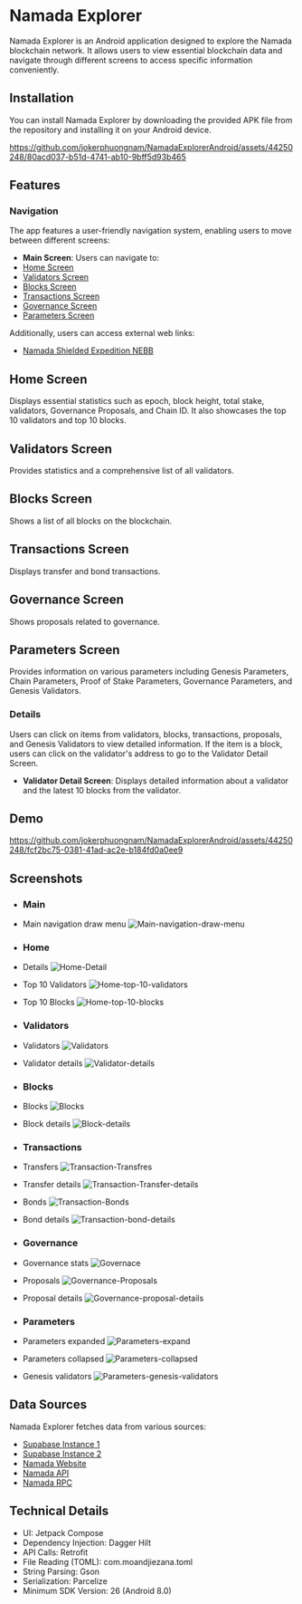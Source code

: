# Namada Explorer

Namada Explorer is an Android application designed to explore the Namada blockchain network. It allows users to view essential blockchain data and navigate through different screens to access specific information conveniently.

## Installation

You can install Namada Explorer by downloading the provided APK file from the repository and installing it on your Android device.

https://github.com/jokerphuongnam/NamadaExplorerAndroid/assets/44250248/80acd037-b51d-4741-ab10-9bff5d93b465

## Features

### Navigation

The app features a user-friendly navigation system, enabling users to move between different screens:

- **Main Screen**: Users can navigate to:
 - [Home Screen](#home-screen)
 - [Validators Screen](#validators-screen)
 - [Blocks Screen](#blocks-screen)
 - [Transactions Screen](#transactions-screen)
 - [Governance Screen](#governance-screen)
 - [Parameters Screen](#parameters-screen)
  
Additionally, users can access external web links:
  - [Namada Shielded Expedition NEBB](https://namada.net/shielded-expedition)

## Home Screen <a name="home-screen"></a>

Displays essential statistics such as epoch, block height, total stake, validators, Governance Proposals, and Chain ID. It also showcases the top 10 validators and top 10 blocks.

## Validators Screen <a name="validators-screen"></a>

Provides statistics and a comprehensive list of all validators.

## Blocks Screen <a name="blocks-screen"></a>

Shows a list of all blocks on the blockchain.

## Transactions Screen <a name="transactions-screen"></a>

Displays transfer and bond transactions.

## Governance Screen <a name="governance-screen"></a>

Shows proposals related to governance.

## Parameters Screen <a name="parameters-screen"></a>

Provides information on various parameters including Genesis Parameters, Chain Parameters, Proof of Stake Parameters, Governance Parameters, and Genesis Validators.

### Details

Users can click on items from validators, blocks, transactions, proposals, and Genesis Validators to view detailed information. If the item is a block, users can click on the validator's address to go to the Validator Detail Screen.

- **Validator Detail Screen**: Displays detailed information about a validator and the latest 10 blocks from the validator.

## Demo
https://github.com/jokerphuongnam/NamadaExplorerAndroid/assets/44250248/fcf2bc75-0381-41ad-ac2e-b184fd0a0ee9

## Screenshots
 - ### Main
  - Main navigation draw menu
   ![Main-navigation-draw-menu](https://github.com/jokerphuongnam/NamadaExplorerAndroid/assets/44250248/234d5b60-37d0-427d-a749-e2d577c8070f)
   
 - ### Home
  - Details
   ![Home-Detail](https://github.com/jokerphuongnam/NamadaExplorerAndroid/assets/44250248/82d0912a-c103-4e07-9c4d-3019bbba1673)
  - Top 10 Validators 
   ![Home-top-10-validators](https://github.com/jokerphuongnam/NamadaExplorerAndroid/assets/44250248/72e86110-897f-40a1-b390-a981379a55a7)
  - Top 10 Blocks
   ![Home-top-10-blocks](https://github.com/jokerphuongnam/NamadaExplorerAndroid/assets/44250248/5a602585-a6b1-4651-8671-6e610be1bf80)
   
 - ### Validators
  - Validators
   ![Validators](https://github.com/jokerphuongnam/NamadaExplorerAndroid/assets/44250248/32f78dd3-eb8f-4b4b-8bd4-af841ecded65)
  - Validator details
   ![Validator-details](https://github.com/jokerphuongnam/NamadaExplorerAndroid/assets/44250248/6c7ff379-e257-486d-946d-90f72889d39c)
   
 - ### Blocks
  - Blocks
   ![Blocks](https://github.com/jokerphuongnam/NamadaExplorerAndroid/assets/44250248/d1fe1285-3437-4855-8b45-c9860cd9fac3)
  - Block details
   ![Block-details](https://github.com/jokerphuongnam/NamadaExplorerAndroid/assets/44250248/59f2a36a-42e2-4d43-886a-a41498163bb4)
   
 - ### Transactions
  - Transfers
   ![Transaction-Transfres](https://github.com/jokerphuongnam/NamadaExplorerAndroid/assets/44250248/a912379f-1094-4e2c-8a36-bc95b156748e)
  - Transfer details
   ![Transaction-Transfer-details](https://github.com/jokerphuongnam/NamadaExplorerAndroid/assets/44250248/c30dd724-3958-4109-8491-5a109d74802a)

  - Bonds
   ![Transaction-Bonds](https://github.com/jokerphuongnam/NamadaExplorerAndroid/assets/44250248/8402da31-bdd0-4078-acec-44bc89c591f8)
  - Bond details
   ![Transaction-bond-details](https://github.com/jokerphuongnam/NamadaExplorerAndroid/assets/44250248/a39a5d57-caf9-439f-86b8-5eced45c7eb0)
   
 - ### Governance
  - Governance stats
   ![Governace](https://github.com/jokerphuongnam/NamadaExplorerAndroid/assets/44250248/cd1ebae3-20e5-4d79-81e2-4cf4d9626582)
  - Proposals
   ![Governance-Proposals](https://github.com/jokerphuongnam/NamadaExplorerAndroid/assets/44250248/61f8bb90-339a-4641-bf6d-7d75a54d903c)
  - Proposal details
   ![Governance-proposal-details](https://github.com/jokerphuongnam/NamadaExplorerAndroid/assets/44250248/826d92f2-bb93-435f-b61d-ce0baccfdecb)

 - ### Parameters
  - Parameters expanded
   ![Parameters-expand](https://github.com/jokerphuongnam/NamadaExplorerAndroid/assets/44250248/5f124a37-203f-46ed-8d5b-06486eb0f4ae)
  - Parameters collapsed
   ![Parameters-collapsed](https://github.com/jokerphuongnam/NamadaExplorerAndroid/assets/44250248/ea8f39ea-769b-4b62-9354-11e7189aab8d)
  - Genesis validators
   ![Parameters-genesis-validators](https://github.com/jokerphuongnam/NamadaExplorerAndroid/assets/44250248/659cd0e4-8a57-4540-bd76-fd43f8c74866)

## Data Sources

Namada Explorer fetches data from various sources:

- [Supabase Instance 1](https://aauxuambgprwlwvfpksz.supabase.co)
- [Supabase Instance 2](https://tgwsikrpibxhbmtgrhbo.supabase.co)
- [Namada Website](https://namada.info)
- [Namada API](https://it.api.namada.red)
- [Namada RPC](https://namada-rpc.hadesguard.tech)

## Technical Details

- UI: Jetpack Compose
- Dependency Injection: Dagger Hilt
- API Calls: Retrofit
- File Reading (TOML): com.moandjiezana.toml
- String Parsing: Gson
- Serialization: Parcelize
- Minimum SDK Version: 26 (Android 8.0)
